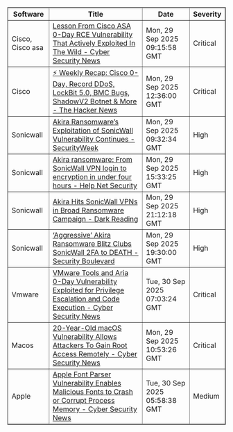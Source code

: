 <table border="1" style="width:100%; border-collapse: collapse;">
<thead>
<tr>
<th>Software</th>
<th>Title</th>
<th>Date</th>
<th>Severity</th>
</tr>
</thead>
<tbody><tr>
<td>Cisco, Cisco asa</td>
<td><a href="https://news.google.com/rss/articles/CBMifEFVX3lxTE1pN0tZaTg0b0tPeEdiWUdNbUVLNHVBTzFqOUlQTW01YVpFZGJPeUFCbXRydGoyS0lYV00waVBCaTZjdFFGQVRlMWNjUlBYVHNjR2dCcnR3ZFpCd0dkNVF1MTI3bnVlb3Fvb2tzZmRNbjZkNUlkc2lvdWh3dFjSAYIBQVVfeXFMTTVkemtBYmJPM0tGMjNhRndELWhtUjZoMkhXZjdXWEJpWF9zS1NVSnp1SFhwZWxRUUgwZGhrTEN4VXI2NkdZUFZlcUdDUFNQakRLdmF0ZGlRSU5yTjJoOEJoRlBqcGttWE9TSzJOMlVrajZXcTBveW55T0tzT2FBN19XZw?oc=5">Lesson From Cisco ASA 0-Day RCE Vulnerability That Actively Exploited In The Wild - Cyber Security News</a></td>
<td>Mon, 29 Sep 2025 09:15:58 GMT</td>
<td>Critical</td>
</tr>
<tr>
<td>Cisco</td>
<td><a href="https://news.google.com/rss/articles/CBMigAFBVV95cUxNVC13UE14REl1Q2paVWt6b0lYa0dQSzJYQ0tZbTBmM0dKTXNJXzhoSGQyeWJPMzBVZHAtVHRmWW9ORVJabFFNcXpHbGJ1bnBnSmJTTl8tWmZPTjQ3SGdxUmJ2TDM1RTJxQTh1MVZIUG05cDdPdWFLQmphZVdTdjRBVg?oc=5">⚡ Weekly Recap: Cisco 0-Day, Record DDoS, LockBit 5.0, BMC Bugs, ShadowV2 Botnet & More - The Hacker News</a></td>
<td>Mon, 29 Sep 2025 12:36:00 GMT</td>
<td>Critical</td>
</tr>
<tr>
<td>Sonicwall</td>
<td><a href="https://news.google.com/rss/articles/CBMingFBVV95cUxPLTVhQURSMXIyaVVOWGRGbXFHNU5kcEZlN0tjZURTRHA2S3VBNTVNcHhrb25TWjh5VTBKbnRzdzFMbHhYLVhxa0FEUkJiakRjR0dxcVBGYjlhZVh6Y294WkxsdjE1Tlc4QUt2NC1FQzU3RVQyZnF1RmE2LU40SXM1cnoyd0tTTDNkaUdDY2ZiR3lrQXhyQTJyY0tnMTMwUdIBowFBVV95cUxPb0oyQ1o3OEhXeUpheEs3UUstVldKVnh4NWd3UDhhZzJZMWtGOVJUMHFQbHpLSE4yQmNlUFFWT1lLMjR4OUQ2R3kzR1N5YWNReUdOMEZWMmRMWHFCcnhWYkNvU0tOanBpSjN4b3J6MzV1MmdMNEQ4RlZYZC05aF8xNDJoTTA4V2lVeUdvVlFVWDduX0VZLW9zdG9nS2hNSFk5b3Aw?oc=5">Akira Ransomware’s Exploitation of SonicWall Vulnerability Continues - SecurityWeek</a></td>
<td>Mon, 29 Sep 2025 09:32:34 GMT</td>
<td>High</td>
</tr>
<tr>
<td>Sonicwall</td>
<td><a href="https://news.google.com/rss/articles/CBMif0FVX3lxTE9wdG1YV01qSEJoT29rMkxnNWlqSDVveVI0aHRLemlkUjV3cTNzTVBOX3JhVVROaVJmRGRVWlBfTUQ3dFhrTzQ0ckRoTFhhaURUZnZ1NjlFeDRvN3Q5VzNSSzhfUzdoNVBFNFhDMDItX3pHeEU2TGxCSlZha29DS1k?oc=5">Akira ransomware: From SonicWall VPN login to encryption in under four hours - Help Net Security</a></td>
<td>Mon, 29 Sep 2025 15:33:25 GMT</td>
<td>High</td>
</tr>
<tr>
<td>Sonicwall</td>
<td><a href="https://news.google.com/rss/articles/CBMimwFBVV95cUxQWWdWNnVPa1ZweEl3QkN1V29vempuSWxOMTVpTFRGbXI3XzFkLTF5Z1VnaEl3OTdld3RJMHBMOTB4TE5LcDlSaFUzNVMwZUJENDZ3SHllWjlyV2xQSE1wVVFBOFdDc0NtMTFlR2dzTE1hRjFVWTh6ZDI2b01VMWNRaHRHVUxlanBTZzd6RTNleU1YUEZfNEpFMHdRWQ?oc=5">Akira Hits SonicWall VPNs in Broad Ransomware Campaign - Dark Reading</a></td>
<td>Mon, 29 Sep 2025 21:12:18 GMT</td>
<td>High</td>
</tr>
<tr>
<td>Sonicwall</td>
<td><a href="https://news.google.com/rss/articles/CBMif0FVX3lxTE5GbWZ2cU5OVW5pckdZMi1iR1oyV3U5dmc1WEtxYUJOT1JGOGRCLWM2RGFWMm92YkFqeWhyX0N6cmJ4ZXJvS3ctck9hVHNNVTA5S1BVMVFvT3NFX2Z5QjZIYzNtVTlzMWdmckRHZlpuNFBnMExxU2lrZjVhRk1pV3c?oc=5">‘Aggressive’ Akira Ransomware Blitz Clubs SonicWall 2FA to DEATH - Security Boulevard</a></td>
<td>Mon, 29 Sep 2025 19:30:00 GMT</td>
<td>High</td>
</tr>
<tr>
<td>Vmware</td>
<td><a href="https://news.google.com/rss/articles/CBMicEFVX3lxTE5meUw4RTJqOWtXdGYwYjZOSk55dHVZRnVSY2lxNUJTMEJZZkEwQ0tMV1VLRlJQNjRCVTBBdGtsQkFSc1VrRXVkVkV1Y0d4VnZWdUo2MndjZlY2YnBrSnEtLU0xcU1qaWtRNC0zam5fQ03SAXZBVV95cUxQQ01tQXJYVXkxZHd3WTNFWmZyTENjOC1ZbGFHbmg3MWs5WTA0NmdnR0ROUi02TkNKRVZ3TG5iQUlrSmNfTEZHQmFVZlZiZmxnY2hCZEw3TmVzNWFxaGgzZ1JNemp0NDVQNmtKRmRyd0VlRTNpWlFR?oc=5">VMware Tools and Aria 0-Day Vulnerability Exploited for Privilege Escalation and Code Execution - Cyber Security News</a></td>
<td>Tue, 30 Sep 2025 07:03:24 GMT</td>
<td>Critical</td>
</tr>
<tr>
<td>Macos</td>
<td><a href="https://news.google.com/rss/articles/CBMiekFVX3lxTFBXSWdDaVJxX1hzUmdYRjVPOUZxLTMySWJlVGZmVnphZEdONXhKa0l2OC1EalZQYUFsY0JBSDBrQ3BCcEtvd3VXVnRmUm1SSk1GU3Z4eFgwTzYwNFNWU1FiR0VoTGpmN3d0ejZSalBJc3hTZURqeDNtcVZn0gF6QVVfeXFMUFdJZ0NpUnFfWHNSZ1hGNU85RnEtMzJJYmVUZmZWemFkR041eEprSXY4LURqVlBhQWxjQkFIMGtDcEJwS293dVdWdGZSbVJKTUZTdnh4WDBPNjA0U1ZTUWJHRWhMamY3d3R6NlJqUElzeFNlRGp4M21xVmc?oc=5">20-Year-Old macOS Vulnerability Allows Attackers To Gain Root Access Remotely - Cyber Security News</a></td>
<td>Mon, 29 Sep 2025 10:53:26 GMT</td>
<td>Critical</td>
</tr>
<tr>
<td>Apple</td>
<td><a href="https://news.google.com/rss/articles/CBMidEFVX3lxTE9lTE04Q2hHZG1La2J1c2RkODJXdmVNcWJWZTZPQzNlX2JlZlA5MkN3RWczX0lFc0FOdFBvS01LMmR5Vmc4b2FQaXZ5TXZaejJhb0p2bWR5dmFxdDhnUWpkanFVMl95MjFNRXNweENIaloyczZY0gF0QVVfeXFMT2VMTThDaEdkbUtrYnVzZGQ4Mld2ZU1xYlZlNk9DM2VfYmVmUDkyQ3dFZzNfSUVzQU50UG9LTUsyZHlWZzhvYVBpdnlNdlp6MmFvSnZtZHl2YXF0OGdRamRqcVUyX3kyMU1Fc3B4Q0hqWjJzNlg?oc=5">Apple Font Parser Vulnerability Enables Malicious Fonts to Crash or Corrupt Process Memory - Cyber Security News</a></td>
<td>Tue, 30 Sep 2025 05:58:38 GMT</td>
<td>Medium</td>
</tr>
</tbody>
</table>